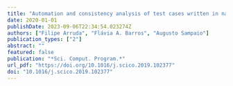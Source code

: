 ```yaml
---
title: "Automation and consistency analysis of test cases written in natural language: An industrial context"
date: 2020-01-01
publishDate: 2023-09-06T22:34:54.023274Z
authors: ["Filipe Arruda", "Flávia A. Barros", "Augusto Sampaio"]
publication_types: ["2"]
abstract: ""
featured: false
publication: "*Sci. Comput. Program.*"
url_pdf: "https://doi.org/10.1016/j.scico.2019.102377"
doi: "10.1016/j.scico.2019.102377"
---
```


